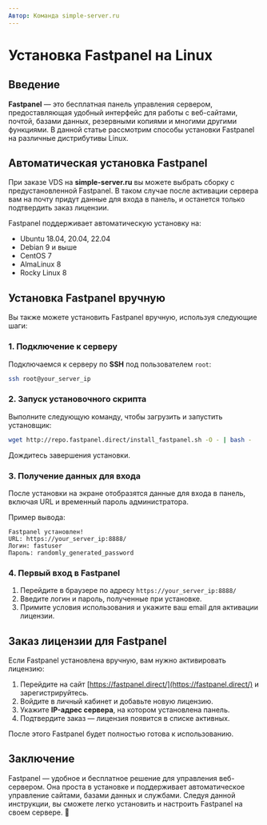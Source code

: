 ```yaml
---
Автор: Команда simple-server.ru
---
```


# Установка Fastpanel на Linux

## Введение

**Fastpanel** — это бесплатная панель управления сервером, предоставляющая удобный интерфейс для работы с веб-сайтами, почтой, базами данных, резервными копиями и многими другими функциями. В данной статье рассмотрим способы установки Fastpanel на различные дистрибутивы Linux.

## Автоматическая установка Fastpanel

При заказе VDS на **simple-server.ru** вы можете выбрать сборку с предустановленной Fastpanel. В таком случае после активации сервера вам на почту придут данные для входа в панель, и останется только подтвердить заказ лицензии.

Fastpanel поддерживает автоматическую установку на:
- Ubuntu 18.04, 20.04, 22.04
- Debian 9 и выше
- CentOS 7
- AlmaLinux 8
- Rocky Linux 8

## Установка Fastpanel вручную

Вы также можете установить Fastpanel вручную, используя следующие шаги:

### 1. Подключение к серверу

Подключаемся к серверу по **SSH** под пользователем `root`:
```bash
ssh root@your_server_ip
```

### 2. Запуск установочного скрипта

Выполните следующую команду, чтобы загрузить и запустить установщик:
```bash
wget http://repo.fastpanel.direct/install_fastpanel.sh -O - | bash -
```

Дождитесь завершения установки.

### 3. Получение данных для входа

После установки на экране отобразятся данные для входа в панель, включая URL и временный пароль администратора. 

Пример вывода:
```
Fastpanel установлен!
URL: https://your_server_ip:8888/
Логин: fastuser
Пароль: randomly_generated_password
```

### 4. Первый вход в Fastpanel

1. Перейдите в браузере по адресу `https://your_server_ip:8888/`
2. Введите логин и пароль, полученные при установке.
3. Примите условия использования и укажите ваш email для активации лицензии.

## Заказ лицензии для Fastpanel

Если Fastpanel установлена вручную, вам нужно активировать лицензию:

1. Перейдите на сайт [https://fastpanel.direct/](https://fastpanel.direct/) и зарегистрируйтесь.
2. Войдите в личный кабинет и добавьте новую лицензию.
3. Укажите **IP-адрес сервера**, на котором установлена панель.
4. Подтвердите заказ — лицензия появится в списке активных.

После этого Fastpanel будет полностью готова к использованию.

## Заключение

Fastpanel — удобное и бесплатное решение для управления веб-сервером. Она проста в установке и поддерживает автоматическое управление сайтами, базами данных и службами. Следуя данной инструкции, вы сможете легко установить и настроить Fastpanel на своем сервере. 🚀

